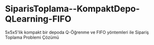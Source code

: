 # SiparisToplama--KompaktDepo-QLearning-FIFO
5x5x5'lik  kompakt bir depoda Q-Öğrenme ve FIFO yöntemleri ile Sipariş Toplama Problemi Çözümü
